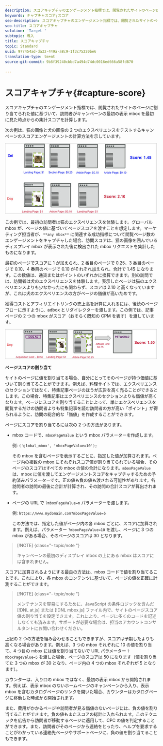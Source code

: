 ```yaml
---
description: スコアキャプチャのエンゲージメント指標では、閲覧されたサイトのページに割り当てられた値に基づいて、訪問者がキャンペーンの最初の表示 mbox を最初に見た時点からの集計スコアを計算します。
keywords: キャプチャスコア;スコア
seo-description: スコアキャプチャのエンゲージメント指標では、閲覧されたサイトのページに割り当てられた値に基づいて、訪問者がキャンペーンの最初の表示 mbox を最初に見た時点からの集計スコアを計算します。
seo-title: スコアキャプチャ
solution: 'Target '
subtopic: 導入
title: スコアキャプチャ
topic: Standard
uuid: 977454ad-da32-449a-a8c9-1f3c75220be6
translation-type: tm+mt
source-git-commit: 9b8f39240cbbd7a494d74dc0016ed666a58fd870

---
```



# スコアキャプチャ{#capture-score}

スコアキャプチャのエンゲージメント指標では、閲覧されたサイトのページに割り当てられた値に基づいて、訪問者がキャンペーンの最初の表示 mbox を最初に見た時点からの集計スコアを計算します。

次の例は、猫の画像と犬の画像の 2 つのエクスペリエンスをテストするキャンペーンのスコアエンゲージメントの計算方法を示しています。

![](assets/example_score.png)

この例では、最初の訪問者は猫のエクスペリエンスを体験します。グローバル mbox が、ページの値に基づいてページスコアを渡すことを想定します。マーケティング担当者が、`**any mbox**` に関連する成功指標について閲覧ページ数のエンゲージメントをキャプチャした場合、訪問スコアは、猫の画像を囲んでいるディスプレイ mbox が表示された後に検出された mbox リクエストを集計したものになります。

最初のページでスコアに 1 が加えられ、2 番目のページで 0.25、3 番目のページで 0.10、4 番目のページで 0.10 がそれぞれ加えられ、合計で 1.45 になります。この数値は、通貨またはポイントのいずれかに換算できます。別の訪問では、訪問者は犬のエクスペリエンスを体験します。表示したページは猫のエクスペリエンスよりも少なかったにも関わらず、スコアは 2.10 と高くなっていますが、これは犬のエクスペリエンスの方がページの価値が高いためです。

獲得コストとアフィリエイトリンクの売上高を計算に入れるには、後続のページフローに示すように、adbox とリダイレクターを渡します。この例では、記事ページの 2 つの mbox がスコア（おそらく既知の CPM を表す）を渡しています。

![](assets/example_score2.png)

**ページスコアの割り当て**

サイトのページに値を割り当てる場合、自分にとってそのページが持つ価値に基づいて割り当てることができます。例えば、料理サイトでは、エクスペリエンスのセクションではなく、特集記事ページのほうが広告を高く売ることができるとします。この場合、特集記事はエクスペリエンスのセクションよりも価値が高くなります。ページにスコアを割り当てることによって、単にエクスペリエンスを閲覧するだけの訪問者よりも特集記事を読む訪問者の方が高い「ポイント」が得られるように、訪問の総合的な「価値」を作成することができます。

ページにスコアを割り当てるには次の 2 つの方法があります。

* mbox コードで、`mboxPageValue` という mbox パラメーターを作成します。

   例: `('global_mbox', 'mboxPageValue=10');`

   その mbox を含むページを表示するごとに、指定した値が加算されます。ページ内の複数の mbox にそれぞれスコア値が割り当てられている場合、そのページのスコアはすべての mbox の値の合計になります。`mboxPageValue` は、mbox に値を渡してエンゲージメントスコアをキャプチャするための予約済みパラメーターです。正の値も負の値も渡される可能性があります。各訪問者の訪問の最後に合計が計算され、その訪問の合計スコアが算出されます。

* ページの URL で `?mboxPageValue=n` パラメーターを渡します。

   例: `https://www.mydomain.com?mboxPageValue=5`

   この方法では、指定した値がページ内の各 mbox ごとに、スコアに加算されます。例えば、パラメーター `?mboxPageValue=10` を渡し、ページに 3 つの mbox がある場合、そのページのスコアは 30 となります。

>[!NOTE] {class=&quot;- topic/note &quot;}
>
>キャンペーンの最初のディスプレイ mbox の上にある mbox はスコアには含まれません。

スコアに加算されるようにする最良の方法は、mbox コードで値を割り当てることです。これにより、各 mbox のコンテンツに基づいて、ページの値を正確に計測することができます。

>[!NOTE] {class=&quot;- topic/note &quot;}
>
>メンテナンスを容易にするために、JavaScript の条件ロジックを含んだ [!DNL at.js] または [!DNL mbox.js] ファイル内で、サイトのページスコア値の割り当てを設定できます。これにより、ページに多くのコードを記述しなくても済みます。サポートが必要な場合は、担当のアカウントコンサルタントにお問い合わせください。

上記の 2 つの方法を組み合わせることもできますが、スコアは予期したよりも高くなる場合があります。例えば、3 つの mbox それぞれに 10 の値を割り当て、4 つ目の mbox には値を割り当てないで URL パラメーター `?mboxPageValue=5` を渡した場合、ページのスコアは 50 になります（値を割り当てた 3 つの mbox が 30 となり、ページ内の 4 つの mbox それぞれが 5 となります）。

カウンターは、入り口の mbox ではなく、最初の表示 mbox から開始されます。例えば、表示 mbox のないホームページのキャンペーンから入り、表示 mbox を含むカタログページのリンクを開いた場合、カウンターはカタログページに移動した時点から開始されます。

また、費用がかかるページや訪問者が見る価値のないページには、負の値を割り当てることができます。負の値もまたスコアの総計に入れられます。このテクニックを広告から訪問者が移動するページに適用して、CPC の値を判定することができます。また、訪問者がそのページから連絡をとったり、ヘルプを要求することがわかっている連絡先ページやサポートページに、負の値を割り当てることもできます。
